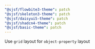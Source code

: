 ```yaml
---
"@sjsf/flowbite3-theme": patch
"@sjsf/skeleton3-theme": patch
"@sjsf/daisyui5-theme": patch
"@sjsf/shadcn4-theme": patch
"@sjsf/basic-theme": patch
---
```


Use `grid` layout for `object-property` layout
